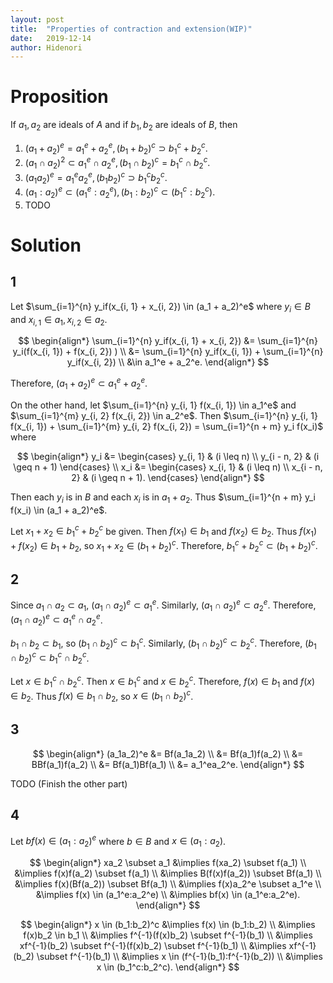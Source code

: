 ```yaml
---
layout: post
title:  "Properties of contraction and extension(WIP)"
date:   2019-12-14
author: Hidenori
---
```


# Proposition
If $a_1, a_2$ are ideals of $A$ and if $b_1, b_2$ are ideals of $B$, then

1. $(a_1 + a_2)^e = a_1^e + a_2^e, (b_1 + b_2)^c \supset b_1^c + b_2^c$.
1. $(a_1 \cap a_2)^2 \subset a_1^e \cap a_2^e, (b_1 \cap b_2)^c = b_1^c \cap b_2^c$.
1. $(a_1a_2)^e = a_1^ea_2^e, (b_1b_2)^c \supset b_1^cb_2^c$.
1. $(a_1:a_2)^e \subset (a_1^e:a_2^e), (b_1:b_2)^c \subset (b_1^c:b_2^c)$.
1. TODO

# Solution
## 1

Let $\sum_{i=1}^{n} y_if(x_{i, 1} + x_{i, 2}) \in (a_1 + a_2)^e$ where $y_i \in B$ and $x_{i, 1} \in a_1, x_{i, 2} \in a_2$.

$$
\begin{align*}
  \sum_{i=1}^{n} y_if(x_{i, 1} + x_{i, 2}) 
    &= \sum_{i=1}^{n} y_i(f(x_{i, 1}) + f(x_{i, 2}) ) \\
    &= \sum_{i=1}^{n} y_if(x_{i, 1}) + \sum_{i=1}^{n} y_if(x_{i, 2}) \\
    &\in a_1^e + a_2^e.
\end{align*}
$$

Therefore, $(a_1 + a_2)^e \subset a_1^e + a_2^e$.

On the other hand, let $\sum_{i=1}^{n} y_{i, 1} f(x_{i, 1}) \in a_1^e$ and $\sum_{i=1}^{m} y_{i, 2} f(x_{i, 2}) \in a_2^e$.
Then $\sum_{i=1}^{n} y_{i, 1} f(x_{i, 1}) + \sum_{i=1}^{m} y_{i, 2} f(x_{i, 2}) = \sum_{i=1}^{n + m} y_i f(x_i)$ where

$$
\begin{align*}
  y_i &= \begin{cases}
    y_{i, 1} & (i \leq n) \\
    y_{i - n, 2} & (i \geq n + 1)
  \end{cases} \\
  x_i &= \begin{cases}
    x_{i, 1} & (i \leq n) \\
    x_{i - n, 2} & (i \geq n + 1).
  \end{cases}
\end{align*}
$$

Then each $y_i$ is in $B$ and each $x_i$ is in $a_1 + a_2$.
Thus $\sum_{i=1}^{n + m} y_i f(x_i) \in (a_1 + a_2)^e$.

Let $x_1 + x_2 \in b_1^c + b_2^c$ be given.
Then $f(x_1) \in b_1$ and $f(x_2) \in b_2$.
Thus $f(x_1) + f(x_2) \in b_1 + b_2$, so $x_1 + x_2 \in (b_1 + b_2)^c$.
Therefore, $b_1^c + b_2^c \subset (b_1 + b_2)^c$.

## 2
Since $a_1 \cap a_2 \subset a_1$, $(a_1 \cap a_2)^e \subset a_1^e$.
Similarly, $(a_1 \cap a_2)^e \subset a_2^e$.
Therefore, $(a_1 \cap a_2)^e \subset a_1^e \cap a_2^e$.

$b_1 \cap b_2 \subset b_1$, so $(b_1 \cap b_2)^c \subset b_1^c$.
Similarly, $(b_1 \cap b_2)^c \subset b_2^c$.
Therefore, $(b_1 \cap b_2)^c \subset b_1^c \cap b_2^c$.

Let $x \in b_1^c \cap b_2^c$.
Then $x \in b_1^c$ and $x \in b_2^c$.
Therefore, $f(x) \in b_1$ and $f(x) \in b_2$.
Thus $f(x) \in b_1 \cap b_2$, so $x \in (b_1 \cap b_2)^c$.

## 3
$$
\begin{align*}
  (a_1a_2)^e
    &= Bf(a_1a_2) \\
    &= Bf(a_1)f(a_2) \\
    &= BBf(a_1)f(a_2) \\
    &= Bf(a_1)Bf(a_1) \\
    &= a_1^ea_2^e.
\end{align*}
$$


TODO (Finish the other part)

## 4
Let $bf(x) \in (a_1:a_2)^e$ where $b \in B$ and $x \in (a_1:a_2)$.

$$
\begin{align*}
  xa_2 \subset a_1
    &\implies f(xa_2) \subset f(a_1) \\
    &\implies f(x)f(a_2) \subset f(a_1) \\
    &\implies B(f(x)f(a_2)) \subset Bf(a_1) \\
    &\implies f(x)(Bf(a_2)) \subset Bf(a_1) \\
    &\implies f(x)a_2^e \subset a_1^e \\
    &\implies f(x) \in (a_1^e:a_2^e) \\
    &\implies bf(x) \in (a_1^e:a_2^e).
\end{align*}
$$

$$
\begin{align*}
  x \in (b_1:b_2)^c
    &\implies f(x) \in (b_1:b_2) \\
    &\implies f(x)b_2 \in b_1 \\
    &\implies f^{-1}(f(x)b_2) \subset f^{-1}(b_1) \\
    &\implies xf^{-1}(b_2) \subset f^{-1}(f(x)b_2) \subset f^{-1}(b_1) \\
    &\implies xf^{-1}(b_2) \subset f^{-1}(b_1) \\
    &\implies x \in (f^{-1}(b_1):f^{-1}(b_2)) \\
    &\implies x \in (b_1^c:b_2^c).
\end{align*}
$$
